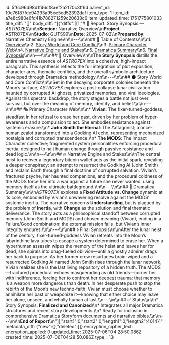id: 5f6c96d98d1f46cf8aef2a2f70c3ff6d
parent_id: 10e76f87fde94393a95ee5cd52392daf
item_type: 1
item_id: a7e8c980e6fd41b788271259c20638c6
item_updated_time: 1751775801033
title_diff: "[]"
body_diff: "[{\"diffs\":[[1,\"# 📘 Report: Story Synopsis — *ASTRO7EX*\\\n\\\n**Section**: Narrative Overview\\\n**Project**: ASTRO7EX\\\n**Studio**: GUTS99\\\n**Date**: 2025-07-02\\\n**Prepared by**: Narrative Chemistry Engine\\\n\\\n---\\\n\\\n## 📓 Table of Contents\\\n\\\n1. [Overview](#overview)\\\n2. [Story World and Core Conflict](#story-world-and-core-conflict)\\\n3. [Primary Character Web](#primary-character-web)\\\n4. [Narrative Engine and Stakes](#narrative-engine-and-stakes)\\\n5. [Dramatica Summary](#dramatica-summary)\\\n6. [Final Synopsis](#final-synopsis)\\\n\\\n---\\\n\\\n## 🧭 Overview\\\n\\\nThe **Story Synopsis** distills the entire narrative essence of *ASTRO7EX* into a cohesive, high-impact paragraph. This synthesis reflects the full integration of plot exposition, character arcs, thematic conflicts, and the overall symbolic architecture developed through Dramatica methodology.\\\n\\\n---\\\n\\\n## 🌑 Story World and Core Conflict\\\n\\\nSet in the decaying corporate colonies beneath the Moon’s surface, *ASTRO7EX* explores a post-collapse lunar civilization haunted by corrupted AI ghosts, privatized memories, and viral ideologies. Against this spectral backdrop, the story stages a battle not just over survival, but over the meaning of memory, identity, and belief.\\\n\\\n---\\\n\\\n## 🎭 Primary Character Web\\\n\\\n* **Vivian**: The fixer-turned-goddess, steadfast in her refusal to erase her past, driven by her problem of hyper-awareness and a compulsion to act. She embodies resistance against systemic erasure.\\\n* **John Smith the Eternal**: The Antagonist; a once-human zealot transformed into a Godking AI echo, representing mechanized nostalgia and corrupted transcendence.\\\n* **The MODS**: The Impact Character collective; fragmented system personalities enforcing procedural inertia, designed to halt human change through passive resistance and dead logic.\\\n\\\n---\\\n\\\n## 🔥 Narrative Engine and Stakes\\\n\\\nThe central heist to recover a legendary bitcoin wallet acts as the initial spark, revealing a deeper conspiracy: an attempt to resurrect the Godking AI (John Smith) and reclaim Earth through a final doctrine of corrupted salvation. Vivian’s fractured psyche, her haunted companions, and the procedural coldness of the MODS force her into a war against a future she never wanted, using memory itself as the ultimate battleground.\\\n\\\n---\\\n\\\n## 🧱 Dramatica Summary\\\n\\\n*ASTRO7EX* explores a **Fixed Attitude vs. Change** dynamic at its core, embodied by Vivian’s unwavering resolve against the MODS’ systemic inertia. The narrative concerns **Understanding**, but is plagued by the problem of **Inertia**, with **Change** as the solution and final thematic deliverance. The story acts as a philosophical standoff between corrupted memory (John Smith and MODS) and chosen meaning (Vivian), ending in a Failure/Good combination: the external mission fails, but Vivian’s inner integrity endures.\\\n\\\n---\\\n\\\n## 🌀 Final Synopsis\\\n\\\nAfter the lunar heist of the century, fixer-turned-goddess Vivian retreats into the Moon’s labyrinthine lava tubes to escape a system determined to erase her. When a hyperhuman assassin wipes the memory of the heist and leaves her for dead, she spirals into drug-fueled oblivion—until a ghostly admirer drags her back to purpose. As her former crew resurfaces brain-wiped and a resurrected Godking AI named John Smith rises through the lunar network, Vivian realizes she is the last living repository of a hidden truth. The MODS—fractured procedural echoes masquerading as old friends—corner her with indifference, forcing her to confront her deepest trauma: that memory is a weapon more dangerous than death. In her desperate push to stop the rebirth of the Moon’s new techno-faith, Vivian must choose whether to annihilate her past or weaponize it—knowing that either choice may leave her alone, unseen, and wholly human at last.\\\n---\\\n\\\n## ✅ Status\\\n\\\n* Story Synopsis: **Finalized and Canonized**\\\n* Integrates all major Dramatica structures and recent story developments.\\\n* Ready for inclusion in comprehensive Dramatica Storyform documents and narrative bibles.\\\n\\\n---\\\n\\\n**End of Report**\\\n\"]],\"start1\":0,\"start2\":0,\"length1\":0,\"length2\":4014}]"
metadata_diff: {"new":{},"deleted":[]}
encryption_cipher_text: 
encryption_applied: 0
updated_time: 2025-07-06T04:28:50.086Z
created_time: 2025-07-06T04:28:50.086Z
type_: 13